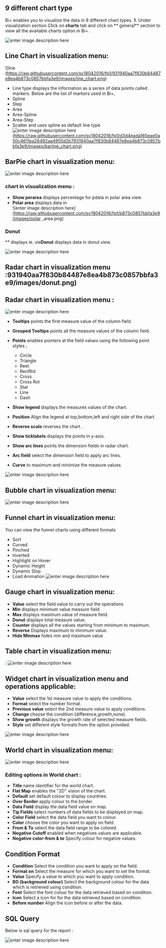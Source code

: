 ## 9 different chart type

Bi+ enables you to visualize the data in 9 different chart types.
**1.** Under visualization section Click on **charts** tab and click on ** general** section to view all the available charts option in Bi+ .

![enter image description here](https://raw.githubusercontent.com/sv18042016/fp1/3710ac3eed2b9f9c4f8cee76118256359b3e83cc/images/charts.png)

## Line Chart in visualization menu:
 ![line (https://raw.githubusercontent.com/sv18042016/fp1/931940aa7f830b84487e8ea4b873c0857bbfa3e9/images/line_chart.png)
 - Line type displays the information as a series of data points called markers.
Below are the list of markers used in Bi+, 
- Spline 
- Step
- Area
- Area-Spline
- Area-Step
- Scatter and uses spline as default line type
![enter image description here](https://raw.githubusercontent.com/sv18042016/fp1/d3d4eada165eae0a50c4611ea26492aa4955d2b7931940aa7f830b84487e8ea4b873c0857bbfa3e9/images/barline_chart.png)
(https://raw.githubusercontent.com/sv18042016/fp1/d3d4eada165eae0a50c4611ea26492aa4955d2b7931940aa7f830b84487e8ea4b873c0857bbfa3e9/images/barline_chart.png)

## BarPie chart in visualization menu:

![enter image description here](https://raw.githubusercontent.com/sv18042016/fp1/931940aa7f830b84487e8ea450d8394be0b51c1be62b6a079fd7d0a88a35fa82b873c0857bbfa3e9/images/_chart.png)

###  chart in visualization menu :
- **Show perarea**  displays percentage for pdata in polar area view.
- **Polar area** displays data in  
![enter image description here](https://raw.githubusercontent.com/sv18042016/fp1/b873c0857bbfa3e9/images/polar _area.png)

### Donut 

 ** displays ie.
vie**Donut** displays data in  donut view.

![enter image description here](https://raw.githubusercontent.com/sv18042016/fp1/c66214b2148edec3d66478d025613df820473d76/images/_chart.png)

## Radar chart in visualization menu :931940aa7f830b84487e8ea4b873c0857bbfa3e9/images/donut.png)

## Radar chart in visualization menu :
![enter image description here](https://raw.githubusercontent.com/sv18042016/fp1//images/radar_chart.png)

- **Tooltips** points the first measure value of the column field.

- **Grouped Tooltips** points all the measure values of the column field.


- **Points** enables pointers at the field values using the following point styles ;
  - Circle
  -  Triangle
  - Reet
  - RectRot
  - Cross
  - Cross Rot
  - Star
  - Line
  - Dash
- **Show legend** displays the measures values of the chart.


- **Position** Align the legend at top,bottom,left and right side of the chart.


- **Reverse scale** reverses the chart .

- **Show ticklabels** displays the points in y-axis.
- **Show arc lines** points the dimension fields in radar chart.
- **Arc field** select the dimension field to apply arc lines.
- **Curve** to maximum and minimize the measure values.

![enter image description here](https://raw.githubusercontent.com/sv18042016/fp1/8c388ee908e66225a1da14cb36218e1a29087ff1/images/radar_chart.png)

## Bubble chart in visualization menu:

![enter image description here](https://raw.githubusercontent.com/sv18042016/fp1/ec5924d5adfe6b89f890004c73f4af93ab62f8c6931940aa7f830b84487e8ea4/images/bubble_chart.png)


## Funnel chart in visualization menu:

You can view the funnel charts using different formats
 - Sort 
 - Curved
 -  Pinched 
 - Inverted
 -  Highlight on Hover 
 - Dynamic Height   
 - Dynamic Slop 
 - Load Animation
![enter image description here](https://raw.githubusercontent.com/sv18042016/fp1/d696d15bd213206d95a7c0ba73396857aeb0e7de931940aa7f830b84487e8ea4/images/funnel_chart.png)

##  Gauge chart in visualization menu:

- **Value** select the field value to carry out the operations
- **Min** displays minimum value measure field.
- **Max** displays maximum value of measure field.
- **Donut** displays total measure value.
- **Counter** displays all the values starting from minimum to maximum.
- **Reverse** Displays maximum to minimum value.
- **Hide Minmax**  hides min and maximum value

## Table chart in visualization menu:
:
![enter image description here](https://raw.githubusercontent.com/sv18042016/fp1/717c0f965ba7ecb18b850c5be7da86e667de298b931940aa7f830b84487e8ea4b873c0857bbfa3e9/images/table_chart.png)

## Widget chart in visualization menu and operations applicable:
- **Value** select the 1st measure value to apply the conditions.
- **Format** select the number format.
- **Previous value** select the 2nd measure value to apply conditions.
- **Change** choose the condition (difference,growth,none).
- **Show growth** displays the growth rate of selected measure fields.
- **Style** set different style formats from the option provided.

![enter image description here](https://raw.githubusercontent.com/sv18042016/fp1/28fb94f1198bb83b0c3ecd8244bed8c91fef3f7fb873c0857bbfa3e9/images/widget_chart.png)

##  World chart in visualization menu:

![enter image description here](https://raw.githubusercontent.com/sv18042016/fp1/fa5a5ec1ca971ffeed2d834874ab8905fc50bd31/images/world.png)

### Editing options in World chart :

- **Title** name identifier for the world chart.
- **Flat Map** enables the "2D" vision of the chart.
- **Default** set default colour to display countries.
- **Over Border** apply colour to the border.
- **Data Field** display the data field value on map.	
- **Tip Fields** select numbers of data fields to be displayed on map.
- **Color Field** select the data field you want to colour.
- **Color** choose the color you want to apply on field.
- **From & To** select the data field range to be colored.
- **Negative Cutoff** enabled when negatives values are applicable.
- **Negative color-from & to** Specify colour for negative values.


## Condition Format     

- **Condition** Select the condition you want to apply on the field.
- **Format on** Select the measure for which you want to set the format.
- **Value** Specify a value to which you want to apply condition. 
- **BG (background colour)** Select the background colour for the data which is retrieved using condition.
- **Font** Select the font colour for the data retrieved based on condition.
- **Icon** Select a icon for for the data retrieved based on condition.
- **Before number** Align the icon before or after the data.

## SQL Query 

Below is sql query for the report :

![enter image description here](https://raw.githubusercontent.com/sv18042016/fp1/cb3255937763c7b895145485b1da69d33684c675/images/sql.png)
<!--stackedit_data:
eyJoaXN0b3J5IjpbLTE3Njk4MTc4MzcsLTExOTYwMTY4MzIsLT
E5NDgyMzIyNTUsNDY3OTA2MjI0XX0=
-->